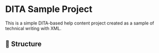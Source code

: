 # DITA Sample Project

This is a simple DITA-based help content project created as a sample of technical writing with XML.

## 📁 Structure

